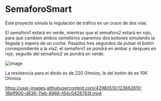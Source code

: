 # SemaforoSmart
Este proyecto simula la regulación de tráfico en un cruce de dos vías.

El semaforo1 estará en verde, mientras que el semaforo2 estará en rojo, para que cambien ambos semaforos usaremos dos botones simulando la llegada y espera de un coche.
Pasados tres segundos de pulsar el botón correspondiente a la vía2, el semaforo1 se pondrá en ambar y despues en rojo, seguido del semaforo2 se pondrá en verde.

![image](https://user-images.githubusercontent.com/42980510/123661285-ba464b00-d834-11eb-8950-2ac0988f4bd1.png)


La resistencia para el diodo es de 220 Ohmios, la del botón de es 10K Ohmios.



https://user-images.githubusercontent.com/42980510/123662810-18bff900-d836-11eb-8988-f64c0428763f.mp4


